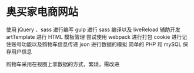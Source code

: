 # 奥买家电商网站

使用 jQuery 、sass 进行编写
gulp 进行 sass 编译以及 liveReload 辅助开发
artTemplate 进行 HTML 模板管理
尝试使用 webpack 进行打包
cookie 进行记住账号功能以及购物车信息传递
json 进行数据的模拟
简单的 PHP 和 mySQL 保存用户信息

购物车采用在视图上拿数据的方式，繁琐，需改进
